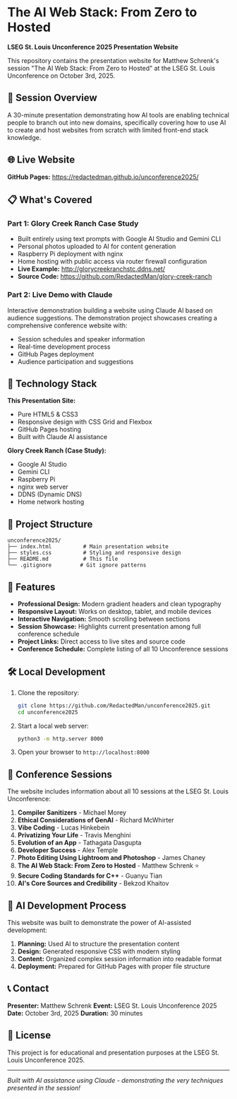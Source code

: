# The AI Web Stack: From Zero to Hosted

**LSEG St. Louis Unconference 2025 Presentation Website**

This repository contains the presentation website for Matthew Schrenk's session "The AI Web Stack: From Zero to Hosted" at the LSEG St. Louis Unconference on October 3rd, 2025.

## 🎯 Session Overview

A 30-minute presentation demonstrating how AI tools are enabling technical people to branch out into new domains, specifically covering how to use AI to create and host websites from scratch with limited front-end stack knowledge.

## 🌐 Live Website

**GitHub Pages:** https://redactedman.github.io/unconference2025/

## 📋 What's Covered

### Part 1: Glory Creek Ranch Case Study
- Built entirely using text prompts with Google AI Studio and Gemini CLI
- Personal photos uploaded to AI for content generation
- Raspberry Pi deployment with nginx
- Home hosting with public access via router firewall configuration
- **Live Example:** http://glorycreekranchstc.ddns.net/
- **Source Code:** https://github.com/RedactedMan/glory-creek-ranch

### Part 2: Live Demo with Claude
Interactive demonstration building a website using Claude AI based on audience suggestions. The demonstration project showcases creating a comprehensive conference website with:
- Session schedules and speaker information
- Real-time development process
- GitHub Pages deployment
- Audience participation and suggestions

## 🚀 Technology Stack

**This Presentation Site:**
- Pure HTML5 & CSS3
- Responsive design with CSS Grid and Flexbox
- GitHub Pages hosting
- Built with Claude AI assistance

**Glory Creek Ranch (Case Study):**
- Google AI Studio
- Gemini CLI
- Raspberry Pi
- nginx web server
- DDNS (Dynamic DNS)
- Home network hosting

## 📂 Project Structure

```
unconference2025/
├── index.html          # Main presentation website
├── styles.css          # Styling and responsive design
├── README.md           # This file
└── .gitignore         # Git ignore patterns
```

## 🎨 Features

- **Professional Design:** Modern gradient headers and clean typography
- **Responsive Layout:** Works on desktop, tablet, and mobile devices
- **Interactive Navigation:** Smooth scrolling between sections
- **Session Showcase:** Highlights current presentation among full conference schedule
- **Project Links:** Direct access to live sites and source code
- **Conference Schedule:** Complete listing of all 10 Unconference sessions

## 🛠️ Local Development

1. Clone the repository:
   ```bash
   git clone https://github.com/RedactedMan/unconference2025.git
   cd unconference2025
   ```

2. Start a local web server:
   ```bash
   python3 -m http.server 8000
   ```

3. Open your browser to `http://localhost:8000`

## 📝 Conference Sessions

The website includes information about all 10 sessions at the LSEG St. Louis Unconference:

1. **Compiler Sanitizers** - Michael Morey
2. **Ethical Considerations of GenAI** - Richard McWhirter
3. **Vibe Coding** - Lucas Hinkebein
4. **Privatizing Your Life** - Travis Menghini
5. **Evolution of an App** - Tathagata Dasgupta
6. **Developer Success** - Alex Temple
7. **Photo Editing Using Lightroom and Photoshop** - James Chaney
8. **The AI Web Stack: From Zero to Hosted** - Matthew Schrenk ⭐
9. **Secure Coding Standards for C++** - Guanyu Tian
10. **AI's Core Sources and Credibility** - Bekzod Khaitov

## 🤖 AI Development Process

This website was built to demonstrate the power of AI-assisted development:

1. **Planning:** Used AI to structure the presentation content
2. **Design:** Generated responsive CSS with modern styling
3. **Content:** Organized complex session information into readable format
4. **Deployment:** Prepared for GitHub Pages with proper file structure

## 📞 Contact

**Presenter:** Matthew Schrenk
**Event:** LSEG St. Louis Unconference 2025
**Date:** October 3rd, 2025
**Duration:** 30 minutes

## 📄 License

This project is for educational and presentation purposes at the LSEG St. Louis Unconference 2025.

---

*Built with AI assistance using Claude - demonstrating the very techniques presented in the session!*
